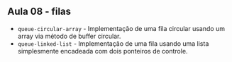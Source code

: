 ## Aula 08 - filas


* `queue-circular-array` - Implementação de uma fila circular usando um array via método de buffer circular.
* `queue-linked-list` - Implementação de uma fila usando uma lista simplesmente encadeada com dois ponteiros de controle.